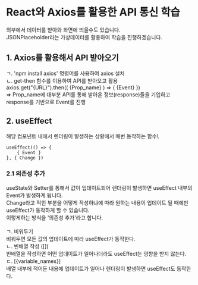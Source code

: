 # React와 Axios를 활용한 API 통신 학습
외부에서 데이터를 받아와 화면에 띄울수도 있습니다.\
JSONPlaceholder라는 가상데이터를 활용하여 학습을 진행하겠습니다.

## 1. Axios를 활용해서 API 받아오기
ㄱ. 'npm install axios' 명령어를 사용하여 axios 설치\
ㄴ. get-then 함수를 이용하여 API를 받아오고 활용\
axios.get("{URL}").then(( {Prop_name} ) => { {Event} })\
=> Prop_name에 대부분 API를 통해 받아온 정보(response)들을 기입하고 response를 기반으로 Event를 진행

## 2. useEffect
해당 컴포넌트 내에서 렌더링이 발생하는 상황에서 매번 동작하는 함수\

```react
useEffect(() => {
    { Event }
}, { Change })
```

### 2.1 의존성 추가
useState와 Setter를 통해서 값이 업데이트되어 렌더링이 발생하면 useEffect 내부의 Event가 발생하게 됩니다.\
Change라고 적힌 부분을 어떻게 작성하냐에 따라 원하는 내용이 업데이트 될 때에만 useEffect가 동작하게 할 수 있습니다.\
이렇게하는 방식을 '의존성 추가'라고 합니다.\
\
ㄱ. 비워두기\
비워두면 모든 값의 업데이트에 따라 useEffect가 동작한다.\
ㄴ. 빈배열 작성 ([])\
빈배열을 작성하면 어떤 업데이트가 일어나더라도 useEffect는 영향을 받지 않는다.\
ㄷ. [{variable_names}]\
배열 내부에 적어둔 내용에 업데이트가 일어나 렌더링이 발생하면 useEffect도 동작한다.
